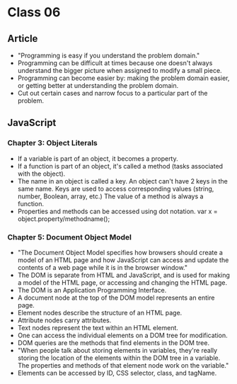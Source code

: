 # Class 06
## Article
- "Programming is easy if you understand the problem domain." 
- Programming can be difficult at times because one doesn't always understand the bigger picture when assigned to modify a small piece.
- Programming can become easier by: making the problem domain easier, or getting better at understanding the problem domain.
- Cut out certain cases and narrow focus to a particular part of the problem.

## JavaScript
### Chapter 3: Object Literals
- If a variable is part of an object, it becomes a property. 
- If a function is part of an object, it's called a method (tasks associated with the object). 
- The name in an object is called a key. An object can't have 2 keys in the same name. Keys are used to access corresponding values (string, number, Boolean, array, etc.) The value of a method is always a function.
- Properties and methods can be accessed using dot notation. var x = object.property/methodname();

### Chapter 5: Document Object Model
- "The Document Object Model specifies how browsers should create a model of an HTML page and how JavaScript can access and update the contents of a web page while it is in the browser window."
- The DOM is separate from HTML and JavaScript, and is used for making a model of the HTML page, or accessing and changing the HTML page.
- The DOM is an Application Programming Interface.
- A document node at the top of the DOM model represents an entire page.
- Element nodes describe the structure of an HTML page. 
- Attribute nodes carry attributes.
- Text nodes represent the text within an HTML element.
- One can access the individual elements on a DOM tree for modification.
- DOM queries are the methods that find elements in the DOM tree.
- "When people talk about storing elements in variables, they're really storing the location of the elements within the DOM tree in a variable. The properties and methods of that element node work on the variable."
- Elements can be accessed by ID, CSS selector, class, and tagName. 